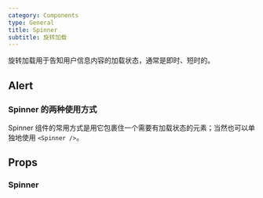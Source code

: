 ```yaml
---
category: Components
type: General
title: Spinner
subtitle: 旋转加载
---
```


旋转加载用于告知用户信息内容的加载状态，通常是即时、短时的。

## Alert
### Spinner 的两种使用方式
Spinner 组件的常用方式是用它包裹住一个需要有加载状态的元素；当然也可以单独地使用 `<Spinner />`。

## Props
### Spinner